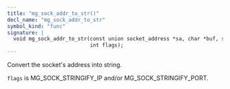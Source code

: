 ```yaml
---
title: "mg_sock_addr_to_str()"
decl_name: "mg_sock_addr_to_str"
symbol_kind: "func"
signature: |
  void mg_sock_addr_to_str(const union socket_address *sa, char *buf, size_t len,
                           int flags);
---
```


Convert the socket's address into string.

`flags` is MG_SOCK_STRINGIFY_IP and/or MG_SOCK_STRINGIFY_PORT. 

